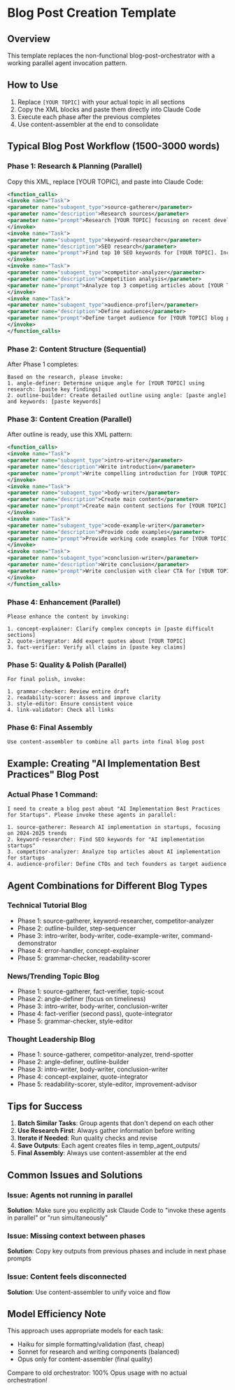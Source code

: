 # Blog Post Creation Template

## Overview
This template replaces the non-functional blog-post-orchestrator with a working parallel agent invocation pattern.

## How to Use
1. Replace `[YOUR TOPIC]` with your actual topic in all sections
2. Copy the XML blocks and paste them directly into Claude Code
3. Execute each phase after the previous completes
4. Use content-assembler at the end to consolidate

## Typical Blog Post Workflow (1500-3000 words)

### Phase 1: Research & Planning (Parallel)
Copy this XML, replace [YOUR TOPIC], and paste into Claude Code:

```xml
<function_calls>
<invoke name="Task">
<parameter name="subagent_type">source-gatherer</parameter>
<parameter name="description">Research sources</parameter>
<parameter name="prompt">Research [YOUR TOPIC] focusing on recent developments, expert opinions, and authoritative sources. Find 5-7 high-quality sources.</parameter>
</invoke>
<invoke name="Task">
<parameter name="subagent_type">keyword-researcher</parameter>
<parameter name="description">SEO research</parameter>
<parameter name="prompt">Find top 10 SEO keywords for [YOUR TOPIC]. Include search volume and competition data if available.</parameter>
</invoke>
<invoke name="Task">
<parameter name="subagent_type">competitor-analyzer</parameter>
<parameter name="description">Competition analysis</parameter>
<parameter name="prompt">Analyze top 3 competing articles about [YOUR TOPIC]. Identify gaps and opportunities for differentiation.</parameter>
</invoke>
<invoke name="Task">
<parameter name="subagent_type">audience-profiler</parameter>
<parameter name="description">Define audience</parameter>
<parameter name="prompt">Define target audience for [YOUR TOPIC] blog post. Include demographics, pain points, and interests.</parameter>
</invoke>
</function_calls>
```

### Phase 2: Content Structure (Sequential)
After Phase 1 completes:

```
Based on the research, please invoke:
1. angle-definer: Determine unique angle for [YOUR TOPIC] using research: [paste key findings]
2. outline-builder: Create detailed outline using angle: [paste angle] and keywords: [paste keywords]
```

### Phase 3: Content Creation (Parallel)
After outline is ready, use this XML pattern:

```xml
<function_calls>
<invoke name="Task">
<parameter name="subagent_type">intro-writer</parameter>
<parameter name="description">Write introduction</parameter>
<parameter name="prompt">Write compelling introduction for [YOUR TOPIC] blog post. Hook readers with: [paste key angle/insight from Phase 2]</parameter>
</invoke>
<invoke name="Task">
<parameter name="subagent_type">body-writer</parameter>
<parameter name="description">Create main content</parameter>
<parameter name="prompt">Create main content sections for [YOUR TOPIC] using outline: [paste outline from Phase 2]</parameter>
</invoke>
<invoke name="Task">
<parameter name="subagent_type">code-example-writer</parameter>
<parameter name="description">Provide code examples</parameter>
<parameter name="prompt">Provide working code examples for [YOUR TOPIC]. Include: [specify languages/frameworks needed]</parameter>
</invoke>
<invoke name="Task">
<parameter name="subagent_type">conclusion-writer</parameter>
<parameter name="description">Write conclusion</parameter>
<parameter name="prompt">Write conclusion with clear CTA for [YOUR TOPIC]. Main takeaways: [paste key points]</parameter>
</invoke>
</function_calls>
```

### Phase 4: Enhancement (Parallel)
```
Please enhance the content by invoking:

1. concept-explainer: Clarify complex concepts in [paste difficult sections]
2. quote-integrator: Add expert quotes about [YOUR TOPIC]
3. fact-verifier: Verify all claims in [paste key claims]
```

### Phase 5: Quality & Polish (Parallel)
```
For final polish, invoke:

1. grammar-checker: Review entire draft
2. readability-scorer: Assess and improve clarity
3. style-editor: Ensure consistent voice
4. link-validator: Check all links
```

### Phase 6: Final Assembly
```
Use content-assembler to combine all parts into final blog post
```

## Example: Creating "AI Implementation Best Practices" Blog Post

### Actual Phase 1 Command:
```
I need to create a blog post about "AI Implementation Best Practices for Startups". Please invoke these agents in parallel:

1. source-gatherer: Research AI implementation in startups, focusing on 2024-2025 trends
2. keyword-researcher: Find SEO keywords for "AI implementation startups"
3. competitor-analyzer: Analyze top articles about AI implementation for startups
4. audience-profiler: Define CTOs and tech founders as target audience
```

## Agent Combinations for Different Blog Types

### Technical Tutorial Blog
- Phase 1: source-gatherer, keyword-researcher, competitor-analyzer
- Phase 2: outline-builder, step-sequencer
- Phase 3: intro-writer, body-writer, code-example-writer, command-demonstrator
- Phase 4: error-handler, concept-explainer
- Phase 5: grammar-checker, readability-scorer

### News/Trending Topic Blog
- Phase 1: source-gatherer, fact-verifier, topic-scout
- Phase 2: angle-definer (focus on timeliness)
- Phase 3: intro-writer, body-writer, conclusion-writer
- Phase 4: fact-verifier (second pass), quote-integrator
- Phase 5: grammar-checker, style-editor

### Thought Leadership Blog
- Phase 1: source-gatherer, competitor-analyzer, trend-spotter
- Phase 2: angle-definer, outline-builder
- Phase 3: intro-writer, body-writer, conclusion-writer
- Phase 4: concept-explainer, quote-integrator
- Phase 5: readability-scorer, style-editor, improvement-advisor

## Tips for Success

1. **Batch Similar Tasks**: Group agents that don't depend on each other
2. **Use Research First**: Always gather information before writing
3. **Iterate if Needed**: Run quality checks and revise
4. **Save Outputs**: Each agent creates files in temp_agent_outputs/
5. **Final Assembly**: Always use content-assembler at the end

## Common Issues and Solutions

### Issue: Agents not running in parallel
**Solution**: Make sure you explicitly ask Claude Code to "invoke these agents in parallel" or "run simultaneously"

### Issue: Missing context between phases
**Solution**: Copy key outputs from previous phases and include in next phase prompts

### Issue: Content feels disconnected
**Solution**: Use content-assembler to unify voice and flow

## Model Efficiency Note
This approach uses appropriate models for each task:
- Haiku for simple formatting/validation (fast, cheap)
- Sonnet for research and writing components (balanced)
- Opus only for content-assembler (final quality)

Compare to old orchestrator: 100% Opus usage with no actual orchestration!